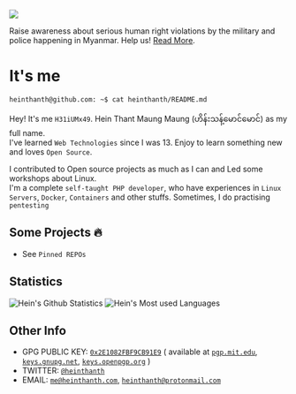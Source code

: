 <br />
<img src="https://i.imgur.com/6uklVWM.png"/>

Raise awareness about serious human right violations by the military and police happening in Myanmar. Help us! [Read More](https://www.usatoday.com/in-depth/graphics/2021/03/20/myanmar-military-coup-protests-violence-deaths-burma-videos/6868486002).

# It's me

```
heinthanth@github.com: ~$ cat heinthanth/README.md
```
Hey! It's me `H31iUMx49`. Hein Thant Maung Maung (ဟိန်းသန့်မောင်မောင်) as my full name.\
I've learned `Web Technologies` since I was 13. Enjoy to learn something new and loves `Open Source`.

I contributed to Open source projects as much as I can and Led some workshops about Linux.\
I'm a complete `self-taught PHP developer`, who have experiences in `Linux Servers`, `Docker`, `Containers` and other stuffs. Sometimes, I do practising `pentesting`

## Some Projects :fire:

* See `Pinned REPOs`

## Statistics

<p align="left">
  <img src="https://github-readme-stats.vercel.app/api?username=heinthanth&count_private=true&show_icons=true&theme=merko&include_all_commits=true&line_height=20" alt="Hein's Github Statistics" />
  <img src="https://github-readme-stats.vercel.app/api/top-langs/?username=heinthanth&layout=compact&theme=merko&langs_count=6" alt="Hein's Most used Languages" />
</p>

## Other Info

* GPG PUBLIC KEY: [`0x2E1082FBF9CB91E9`](https://github.com/heinthanth/heinthanth/blob/master/assets/pub.asc) ( available at [`pgp.mit.edu`](http://pgp.mit.edu), [`keys.gnupg.net`](http://keys.gnupg.net), [`keys.openpgp.org`](http://keys.openpgp.org) )
* TWITTER: [`@heinthanth`](https://twitter.com/heinthanth)
* EMAIL: [`me@heinthanth.com`](mailto:me@heinthanth.com), [`heinthanth@protonmail.com`](mailto:heinthanth@protonmail.com)

